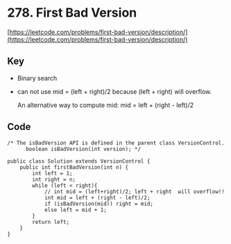 # 278. First Bad Version

[https://leetcode.com/problems/first-bad-version/description/](https://leetcode.com/problems/first-bad-version/description/)
## Key
* Binary search
* can not use mid = (left + right)/2 because (left + right) will overflow. 

  An alternative way to compute mid: mid = left + (right - left)/2

## Code
```
/* The isBadVersion API is defined in the parent class VersionControl.
      boolean isBadVersion(int version); */

public class Solution extends VersionControl {
    public int firstBadVersion(int n) {
        int left = 1;
        int right = n;
        while (left < right){
            // int mid = (left+right)/2; left + right  will overflow!!
            int mid = left + (right - left)/2;
            if (isBadVersion(mid)) right = mid;
            else left = mid + 1;
        }
        return left;
    }
}
```
